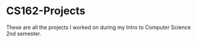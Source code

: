 # CS162-Projects

These are all the projects I worked on during my Intro to Computer Science 2nd semester.
